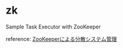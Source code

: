 # zk

Sample Task Executor with ZooKeeper

reference: [ZooKeeperによる分散システム管理](https://www.oreilly.co.jp/books/9784873116938/)